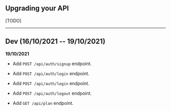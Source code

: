 ## Upgrading your API

[TODO]

----

## Dev (16/10/2021 -- 19/10/2021)

**19/10/2021**

- Add `POST /api/auth/signup` endpoint.
- Add `POST /api/auth/login` endpoint.
- Add `POST /api/auth/login` endpoint.
- Add `POST /api/auth/logout` endpoint.

- Add `GET /api/plan` endpoint.
